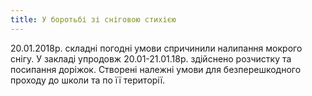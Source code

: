 ```yaml
---
title: У боротьбі зі сніговою стихією
---
```


20.01.2018р. складні погодні умови спричинили налипання мокрого снігу. У закладі упродовж 20.01-21.01.18р. здійснено розчистку та посипання доріжок. Створені належні умови для безперешкодного проходу до школи та по її території.

<slideshow id="72157690870656541"></slideshow>
